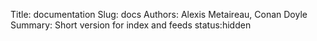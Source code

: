 Title: documentation
Slug: docs
Authors: Alexis Metaireau, Conan Doyle
Summary: Short version for index and feeds
status:hidden

